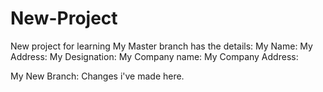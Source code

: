# New-Project
New project for learning
My Master branch has the details:
My Name:
My Address:
My Designation:
My Company name:
My Company Address:

My New Branch:
Changes i've made here.
